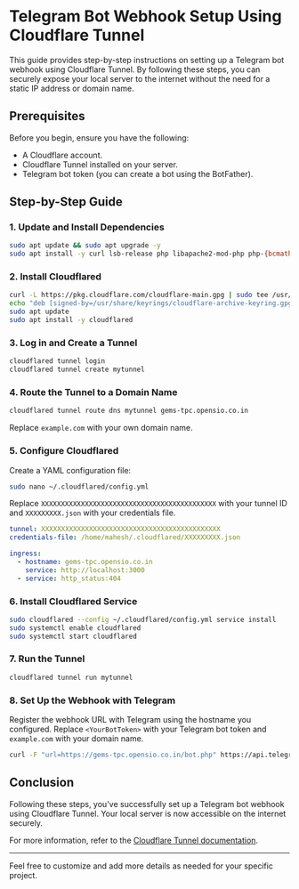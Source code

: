 # Telegram Bot Webhook Setup Using Cloudflare Tunnel

This guide provides step-by-step instructions on setting up a Telegram bot webhook using Cloudflare Tunnel. By following these steps, you can securely expose your local server to the internet without the need for a static IP address or domain name.

## Prerequisites

Before you begin, ensure you have the following:

- A Cloudflare account.
- Cloudflare Tunnel installed on your server.
- Telegram bot token (you can create a bot using the BotFather).

## Step-by-Step Guide

### 1. Update and Install Dependencies

```bash
sudo apt update && sudo apt upgrade -y
sudo apt install -y curl lsb-release php libapache2-mod-php php-{bcmath,bz2,intl,gd,mbstring,mysql,zip,cli,fpm,opcache,xml,curl,intl,xsl,soap,json,apcu,imap,xmlrpc}
```

### 2. Install Cloudflared

```bash
curl -L https://pkg.cloudflare.com/cloudflare-main.gpg | sudo tee /usr/share/keyrings/cloudflare-archive-keyring.gpg >/dev/null
echo "deb [signed-by=/usr/share/keyrings/cloudflare-archive-keyring.gpg] https://pkg.cloudflare.com/cloudflared $(lsb_release -cs) main" | sudo tee  /etc/apt/sources.list.d/cloudflared.list
sudo apt update
sudo apt install -y cloudflared
```

### 3. Log in and Create a Tunnel

```bash
cloudflared tunnel login
cloudflared tunnel create mytunnel
```

### 4. Route the Tunnel to a Domain Name

```bash
cloudflared tunnel route dns mytunnel gems-tpc.opensio.co.in
```

Replace `example.com` with your own domain name.

### 5. Configure Cloudflared

Create a YAML configuration file:

```bash
sudo nano ~/.cloudflared/config.yml
```

Replace `XXXXXXXXXXXXXXXXXXXXXXXXXXXXXXXXXXXXXXXXXXXX` with your tunnel ID and `XXXXXXXXX.json` with your credentials file.

```yaml
tunnel: XXXXXXXXXXXXXXXXXXXXXXXXXXXXXXXXXXXXXXXXXXXXX
credentials-file: /home/mahesh/.cloudflared/XXXXXXXXX.json

ingress:
  - hostname: gems-tpc.opensio.co.in
    service: http://localhost:3000
  - service: http_status:404
```

### 6. Install Cloudflared Service

```bash
sudo cloudflared --config ~/.cloudflared/config.yml service install
sudo systemctl enable cloudflared
sudo systemctl start cloudflared
```

### 7. Run the Tunnel

```bash
cloudflared tunnel run mytunnel
```

### 8. Set Up the Webhook with Telegram

Register the webhook URL with Telegram using the hostname you configured. Replace `<YourBotToken>` with your Telegram bot token and `example.com` with your domain name.

```bash
curl -F "url=https://gems-tpc.opensio.co.in/bot.php" https://api.telegram.org/bot<YourBotToken>/setWebhook
```

## Conclusion

Following these steps, you've successfully set up a Telegram bot webhook using Cloudflare Tunnel. Your local server is now accessible on the internet securely.

For more information, refer to the [Cloudflare Tunnel documentation](https://developers.cloudflare.com/cloudflare-one/connections/connect-apps).

---

Feel free to customize and add more details as needed for your specific project.
